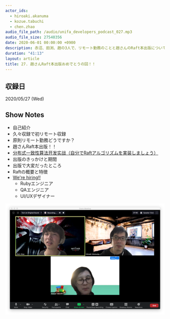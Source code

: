 ```yaml
---
actor_ids:
  - hiroaki.akanuma
  - kozue.tabuchi
  - chen.zhao
audio_file_path: /audio/unifa_developers_podcast_027.mp3
audio_file_size: 27540356
date: 2020-06-01 00:00:00 +0900
description: 赤沼、田渕、趙の3人で、リモート勤務のことと趙さんのRaft本出版について話しました。
duration: "41:13"
layout: article
title: 27. 趙さんRaft本出版おめでとうの回！！
---
```


## 収録日

2020/05/27 (Wed)

## Show Notes

- 自己紹介
- 久々収録で初リモート収録
- 原則リモート勤務どうですか？
- 趙さんRaft本出版！！
- [分布式一致性算法开发实战（自分でRaftアルゴリズムを実装しましょう）](http://product.dangdang.com/28537832.html)
- 出版のきっかけと期間
- 出版で大変だったところ
- Raftの概要と特徴
- [We're hiring!!](https://recruit.jobcan.jp/unifa-e/list)
  - Rubyエンジニア
  - QAエンジニア
  - UI/UXデザイナー

![members](/images/snapshots/27/members.png)
